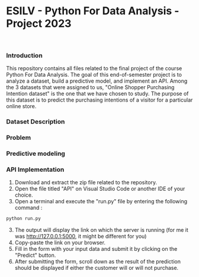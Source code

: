 # ESILV - Python For Data Analysis - Project 2023
<br>

### Introduction
This repository contains all files related to the final project of the course Python For Data Analysis. The goal of this end-of-semester project is to analyze a dataset, build a predictive model, and implement an API. Among the 3 datasets that were assigned to us, "Online Shopper Purchasing Intention dataset" is the one that we have chosen to study. The purpose of this dataset is to predict the purchasing intentions of a visitor for a particular online store. 

### Dataset Description

### Problem

### Predictive modeling


### API Implementation
1. Download and extract the zip file related to the repository.
1. Open the file titled "API" on Visual Studio Code or another IDE of your choice.
2. Open a terminal and execute the "run.py" file by entering the following command :
```python
python run.py
```
3. The output will display the link on which the server is running (for me it was http://127.0.0.1:5000, it might be different for you)
4. Copy-paste the link on your browser.
5. Fill in the form with your input data and submit it by clicking on the "Predict" button.
6. After submitting the form, scroll down as the result of the prediction should be displayed if either the customer will or will not purchase.








